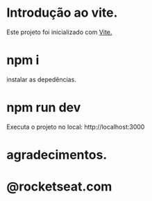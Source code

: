 # Introdução ao vite.
Este projeto foi inicializado com <a href="https://vitejs.dev/guide/">Vite.</a>

# npm i
instalar as depedências.

# npm run dev
Executa o projeto no local: http://localhost:3000

# agradecimentos.
<h1>@rocketseat.com</h1>
